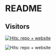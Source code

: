 # README

## Visitors

[![Hits: repo + website](https://hits.sh/thefolle.github.io.svg)](https://hits.sh/thefolle.github.io/)

![Hits: repo + website](https://counter.itjustbong.workers.dev/visit?url=thefolle.github.io&type=svg&text=hits&bgcolor=rgb(10,100,10))
